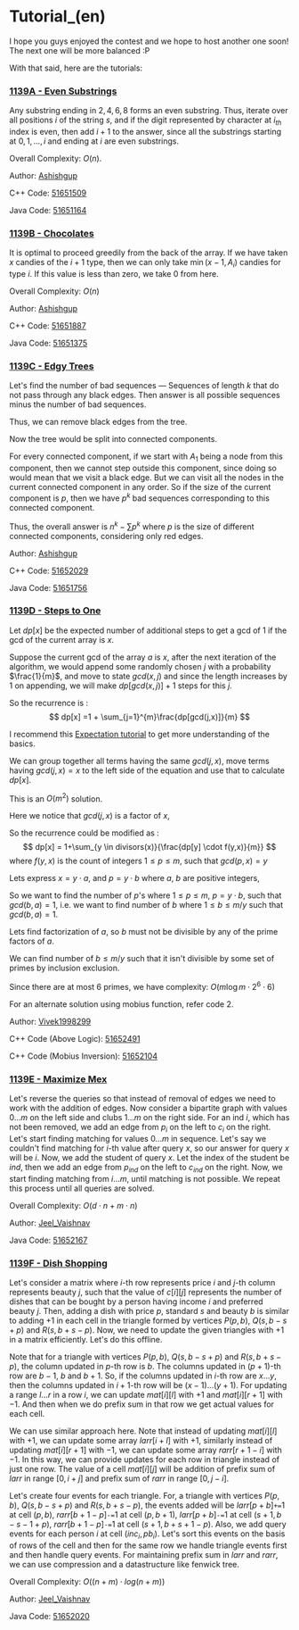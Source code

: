 # Tutorial_(en)

I hope you guys enjoyed the contest and we hope to host another one soon! The next one will be more balanced :P

With that said, here are the tutorials:

 
### [1139A - Even Substrings](../problems/A._Even_Substrings.md "Codeforces Round 548 (Div. 2)")

Any substring ending in $2, 4, 6, 8$ forms an even substring. Thus, iterate over all positions $i$ of the string $s$, and if the digit represented by character at $i_{th}$ index is even, then add $i+1$ to the answer, since all the substrings starting at $0, 1, ..., i$ and ending at $i$ are even substrings.

Overall Complexity: $O(n)$.

Author: [Ashishgup](https://codeforces.com/profile/Ashishgup "Master Ashishgup")

C++ Code: [51651509](https://codeforces.com/contest/1139/submission/51651509 "Submission 51651509 by Ashishgup")

Java Code: [51651164](https://codeforces.com/contest/1139/submission/51651164 "Submission 51651164 by Jeel_Vaishnav")

 
### [1139B - Chocolates](../problems/B._Chocolates.md "Codeforces Round 548 (Div. 2)")

It is optimal to proceed greedily from the back of the array. If we have taken $x$ candies of the $i+1$ type, then we can only take $\min(x - 1, A_i)$ candies for type $i$. If this value is less than zero, we take $0$ from here.

Overall Complexity: $O(n)$

Author: [Ashishgup](https://codeforces.com/profile/Ashishgup "Master Ashishgup")

C++ Code: [51651887](https://codeforces.com/contest/1139/submission/51651887 "Submission 51651887 by Ashishgup")

Java Code: [51651375](https://codeforces.com/contest/1139/submission/51651375 "Submission 51651375 by Jeel_Vaishnav")

 
### [1139C - Edgy Trees](../problems/C._Edgy_Trees.md "Codeforces Round 548 (Div. 2)")

Let's find the number of bad sequences — Sequences of length $k$ that do not pass through any black edges. Then answer is all possible sequences minus the number of bad sequences.

Thus, we can remove black edges from the tree.

Now the tree would be split into connected components.

For every connected component, if we start with $A_1$ being a node from this component, then we cannot step outside this component, since doing so would mean that we visit a black edge. But we can visit all the nodes in the current connected component in any order. So if the size of the current component is $p$, then we have $p^k$ bad sequences corresponding to this connected component.

Thus, the overall answer is $n^k - \sum p^k$ where $p$ is the size of different connected components, considering only red edges.

Author: [Ashishgup](https://codeforces.com/profile/Ashishgup "Master Ashishgup")

C++ Code: [51652029](https://codeforces.com/contest/1139/submission/51652029 "Submission 51652029 by Ashishgup")

Java Code: [51651756](https://codeforces.com/contest/1139/submission/51651756 "Submission 51651756 by Jeel_Vaishnav")

 
### [1139D - Steps to One](../problems/D._Steps_to_One.md "Codeforces Round 548 (Div. 2)")

Let $dp[x]$ be the expected number of additional steps to get a gcd of 1 if the gcd of the current array is $x$.

Suppose the current gcd of the array $a$ is $x$, after the next iteration of the algorithm, we would append some randomly chosen $j$ with a probability $\frac{1}{m}$, and move to state $gcd(x,j)$ and since the length increases by $1$ on appending, we will make $dp[gcd(x, j)] + 1$ steps for this $j$.

So the recurrence is : $$ dp[x] =1 + \sum_{j=1}^{m}\frac{dp[gcd(j,x)]}{m} $$

I recommend this [Expectation tutorial](https://codeforces.com/https://brilliant.org/wiki/linearity-of-expectation/) to get more understanding of the basics.

We can group together all terms having the same $gcd(j, x)$, move terms having $gcd(j, x) = x$ to the left side of the equation and use that to calculate $dp[x]$.

This is an $O(m^2)$ solution.

Here we notice that $gcd(j,x)$ is a factor of $x$,

So the recurrence could be modified as : $$ dp[x] = 1+\sum_{y \in divisors(x)}{\frac{dp[y] \cdot f(y,x)}{m}} $$ where $f(y,x)$ is the count of integers $1 \le p \le m$, such that $gcd(p,x)=y$

Lets express $x = y \cdot a$, and $p=y \cdot b$ where $a$, $b$ are positive integers,

So we want to find the number of $p$'s where $1 \le p \le m$, $p = y \cdot b$, such that $gcd(b,a) = 1$, i.e. we want to find number of $b$ where $1 \le b \le m/y$ such that $gcd(b,a) = 1$.

Lets find factorization of $a$, so $b$ must not be divisible by any of the prime factors of $a$.

We can find number of $b\le m/y$ such that it isn't divisible by some set of primes by inclusion exclusion.

Since there are at most $6$ primes, we have complexity: $O(m \log{m} \cdot 2^6 \cdot 6)$ 

For an alternate solution using mobius function, refer code 2.

Author: [Vivek1998299](https://codeforces.com/profile/Vivek1998299 "Candidate Master Vivek1998299")

C++ Code (Above Logic): [51652491](https://codeforces.com/contest/1139/submission/51652491 "Submission 51652491 by Vivek1998299")

C++ Code (Mobius Inversion): [51652104](https://codeforces.com/contest/1139/submission/51652104 "Submission 51652104 by Ashishgup")

 
### [1139E - Maximize Mex](../problems/E._Maximize_Mex.md "Codeforces Round 548 (Div. 2)")

Let's reverse the queries so that instead of removal of edges we need to work with the addition of edges. Now consider a bipartite graph with values $0 \ldots m$ on the left side and clubs $1 \ldots m$ on the right side. For an ind $i$, which has not been removed, we add an edge from $p_i$ on the left to $c_i$ on the right. Let's start finding matching for values $0 \ldots m$ in sequence. Let's say we couldn't find matching for $i$-th value after query $x$, so our answer for query $x$ will be $i$. Now, we add the student of query $x$. Let the index of the student be $ind$, then we add an edge from $p_{ind}$ on the left to $c_{ind}$ on the right. Now, we start finding matching from $i \ldots m$, until matching is not possible. We repeat this process until all queries are solved.

Overall Complexity: $O(d \cdot n + m \cdot n)$

Author: [Jeel_Vaishnav](https://codeforces.com/profile/Jeel_Vaishnav "Master Jeel_Vaishnav")

Java Code: [51652167](https://codeforces.com/contest/1139/submission/51652167 "Submission 51652167 by Jeel_Vaishnav")

 
### [1139F - Dish Shopping](../problems/F._Dish_Shopping.md "Codeforces Round 548 (Div. 2)")

Let's consider a matrix where $i$-th row represents price $i$ and $j$-th column represents beauty $j$, such that the value of $c[i][j]$ represents the number of dishes that can be bought by a person having income $i$ and preferred beauty $j$. Then, adding a dish with price $p$, standard $s$ and beauty $b$ is similar to adding $+1$ in each cell in the triangle formed by vertices $P(p, b)$, $Q(s, b - s + p)$ and $R(s, b + s - p)$. Now, we need to update the given triangles with $+1$ in a matrix efficiently. Let's do this offline.

Note that for a triangle with vertices $P(p, b)$, $Q(s, b - s + p)$ and $R(s, b + s - p)$, the column updated in $p$-th row is $b$. The columns updated in $(p + 1)$-th row are $b - 1$, $b$ and $b + 1$. So, if the columns updated in $i$-th row are $x \ldots y$, then the columns updated in $i + 1$-th row will be $(x - 1) \ldots (y + 1)$. For updating a range $l \ldots r$ in a row $i$, we can update $mat[i][l]$ with $+1$ and $mat[i][r + 1]$ with $-1$. And then when we do prefix sum in that row we get actual values for each cell. 

We can use similar approach here. Note that instead of updating $mat[i][l]$ with $+1$, we can update some array $larr[i + l]$ with $+1$, similarly instead of updating $mat[i][r + 1]$ with $-1$, we can update some array $rarr[r + 1 - i]$ with $-1$. In this way, we can provide updates for each row in triangle instead of just one row. The value of a cell $mat[i][j]$ will be addition of prefix sum of $larr$ in range $[0, i+j]$ and prefix sum of $rarr$ in range $[0, j-i]$.

Let's create four events for each triangle. For, a triangle with vertices $P(p, b)$, $Q(s, b - s + p)$ and $R(s, b + s - p)$, the events added will be $larr[p + b] \texttt{+=} 1$ at cell $(p, b)$, $rarr[b + 1 - p] \texttt{-=} 1$ at cell $(p, b + 1)$, $larr[p + b] \texttt{-=} 1$ at cell $(s + 1, b - s - 1 + p)$, $rarr[b + 1 - p] \texttt{-=} 1$ at cell $(s + 1, b + s + 1 - p)$. Also, we add query events for each person $i$ at cell $(inc_i, pb_i)$. Let's sort this events on the basis of rows of the cell and then for the same row we handle triangle events first and then handle query events. For maintaining prefix sum in $larr$ and $rarr$, we can use compression and a datastructure like fenwick tree.

Overall Complexity: $O((n + m) \cdot log(n + m))$

Author: [Jeel_Vaishnav](https://codeforces.com/profile/Jeel_Vaishnav "Master Jeel_Vaishnav")

Java Code: [51652020](https://codeforces.com/contest/1139/submission/51652020 "Submission 51652020 by Jeel_Vaishnav")

